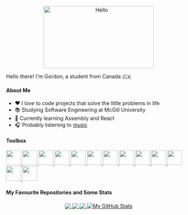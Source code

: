 <div align="center">
   <img align="center" width="300" height="169" src="https://user-images.githubusercontent.com/77747704/170804049-584d6818-1f80-4073-bbba-563e02a3fcd2.png" alt="Hello">
</div>

Hello there! I'm Gordon, a student from Canada 🇨🇦

#### About Me
- ❤️ I love to code projects that solve the little problems in life
- 📚 Studying Software Engineering at McGill University
- 💼 Currently learning Assembly and React
- 🎧 Probably listening to [music](https://open.spotify.com/playlist/66AeDiMrDqXStAK0DnrcYA?si=e128f373ef7847bd)

#### Toolbox
<p align="left">
   
   <!-- SWIFTUI --> 
   <a href="https://developer.apple.com/xcode/swiftui/"> 
      <img src="https://user-images.githubusercontent.com/77747704/177707038-67b6ae85-ab5c-41f3-9363-23c3ed013b59.png" width="40" height="40" /> 
   </a> 

   <!-- SWIFT -->
   <a href="https://developer.apple.com/swift/">
      <img src="https://user-images.githubusercontent.com/77747704/177408815-db8074f0-815f-4efd-b927-200af7e1dcff.png" width="40" height="40" /> 
   </a> 

   <!-- UIKIT -->
   <a href="https://developer.apple.com/documentation/uikit">
      <img src="https://github-production-user-asset-6210df.s3.amazonaws.com/77747704/268479581-3377e397-e879-4f9e-9068-1f7422d908ce.png" width="40" height="40" /> 
   </a> 


   <!-- OBJ-C -->
   <a href="https://developer.apple.com/library/archive/documentation/Cocoa/Conceptual/ProgrammingWithObjectiveC/Introduction/Introduction.html">
      <img src="https://github.com/SoloUnity/SoloUnity/assets/77747704/7a58e619-fe4c-424e-925d-3e21985c374f" width="40" height="40" /> 
   </a> 
   
   <!-- REACT --> 
   <a href="https://reactjs.org"> 
      <img src="https://user-images.githubusercontent.com/77747704/213636310-6c5d8887-128e-48bc-996c-4994c0df8ac0.png" width="40" height="40" /> 
   </a> 

   <!-- JS --> 
   <a href="https://www.javascript.com"> 
      <img src="https://user-images.githubusercontent.com/77747704/213636464-09191e85-c1f3-4040-b5a7-d043242a79e1.png" width="40" height="40" /> 
   </a> 
   
   <!-- HTML --> 
   <a href="https://www.w3.org/html/"> 
      <img src="https://user-images.githubusercontent.com/77747704/177707037-3945dd1b-13bf-4fd9-bdde-8c0888bdcb4f.png" width="40" height="40" /> 
   </a> 
   
   <!-- CSS --> 
   <a href="https://developer.mozilla.org/en-US/docs/Learn/CSS/First_steps/What_is_CSS"> 
      <img src="https://user-images.githubusercontent.com/77747704/177707032-d1534118-d146-4d1b-95ed-6be01ace4829.png" width="40" height="40" /> 
   </a> 
   
   <!-- PYTHON --> 
   <a href="https://www.python.org"> 
      <img src="https://user-images.githubusercontent.com/77747704/177408817-e78c209b-57fb-4c50-8e6c-ab3dcc6c7d21.png" width="40" height="40" /> 
   </a> 
   
   <!-- JAVA --> 
   <a href="https://www.oracle.com/java/"> 
      <img src="https://user-images.githubusercontent.com/77747704/195940918-39b845bf-a738-4ce8-98dc-15e2cf63ae6e.png" width="40" height="40" /> 
   </a>
   
   <!-- BASH --> 
   <a href="https://www.gnu.org/software/bash/"> 
      <img src="https://user-images.githubusercontent.com/77747704/197057934-a8ac49b4-e59a-4253-be24-1eb566fd9748.png" width="40" height="40" /> 
   </a>
   
   <!-- C --> 
   <a href="https://en.wikipedia.org/wiki/C_(programming_language)"> 
      <img src="https://user-images.githubusercontent.com/77747704/202780365-d3c6dd6d-9450-406f-b658-8bbb6774edf0.png" width="40" height="40" />
   </a> 

   <!-- Ocaml --> 
   <a href="https://www.ocaml.org"> 
      <img src="https://ww1.freelogovectors.net/wp-content/uploads/2021/09/ocaml-logo-freelogovectors.net_-400x400.png?lossy=1&ssl=1&fit=400%2C400" width="40" height="40" /> 
   </a> 
</p>


<!-- From https://github.com/anuraghazra/github-readme-stats -->

#### My Favourite Repositories and Some Stats
<p align="center">
   <a href="https://github.com/SoloUnity/Valorant-Store-Checker-iOS-App">
     <img align="center" src="https://github-readme-stats.vercel.app/api/pin/?username=SoloUnity&repo=Valorant-Store-Checker-iOS-App" />
   </a>

   <a href="https://github.com/SoloUnity/macos-apps-and-enhancements">
     <img align="center" src="https://github-readme-stats.vercel.app/api/pin/?username=SoloUnity&repo=macos-apps-and-enhancements" />
   </a>    

   <a href="https://github.com/SoloUnity?tab=repositories">
     <img align="center" src="https://github-readme-stats.vercel.app/api/top-langs/?username=SoloUnity&langs_count=4&count_private=true" />
   </a>

   <a href="https://github.com/SoloUnity?tab=repositories">
     <img align="center" src="https://github-readme-stats.vercel.app/api?username=SoloUnity&show_icons=true&line_height=40&count_private=true&hide=contribs" alt="My GitHub Stats" />
   </a>
   
</p>


